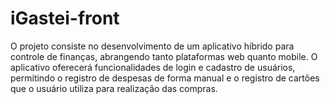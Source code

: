 # iGastei-front
O projeto consiste no desenvolvimento de um aplicativo híbrido para controle de finanças, abrangendo tanto plataformas web quanto mobile. O aplicativo oferecerá funcionalidades de login e cadastro de usuários, permitindo o registro de despesas de forma manual e o registro de cartões que o usuário utiliza para realização das compras.
